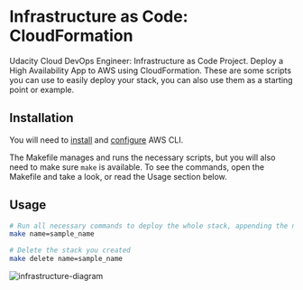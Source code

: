 # Infrastructure as Code: CloudFormation
Udacity Cloud DevOps Engineer: Infrastructure as Code Project. Deploy a High Availability App to AWS using CloudFormation.
These are some scripts you can use to easily deploy your stack, you can also use them as a starting point or example.

## Installation
You will need to [install](https://docs.aws.amazon.com/cli/latest/userguide/cli-chap-install.html) and [configure](https://docs.aws.amazon.com/cli/latest/userguide/cli-chap-configure.html) AWS CLI.

The Makefile manages and runs the necessary scripts, but you will also need to make sure `make` is available. To see the commands, open the Makefile and take a look, or read the Usage section below.

## Usage

```sh
# Run all necessary commands to deploy the whole stack, appending the name 'sample_name':
make name=sample_name

# Delete the stack you created
make delete name=sample_name
```
![infrastructure-diagram](https://raw.githubusercontent.com/udacity-devops/InfrastructureAsCode_CloudFormation/master/AWS%20Infrastructure%20Diagram.jpeg)
